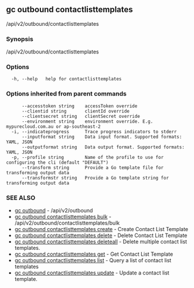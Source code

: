 ## gc outbound contactlisttemplates

/api/v2/outbound/contactlisttemplates

### Synopsis

/api/v2/outbound/contactlisttemplates

### Options

```
  -h, --help   help for contactlisttemplates
```

### Options inherited from parent commands

```
      --accesstoken string    accessToken override
      --clientid string       clientId override
      --clientsecret string   clientSecret override
      --environment string    environment override. E.g. mypurecloud.com.au or ap-southeast-2
  -i, --indicateprogress      Trace progress indicators to stderr
      --inputformat string    Data input format. Supported formats: YAML, JSON
      --outputformat string   Data output format. Supported formats: YAML, JSON
  -p, --profile string        Name of the profile to use for configuring the cli (default "DEFAULT")
      --transform string      Provide a Go template file for transforming output data
      --transformstr string   Provide a Go template string for transforming output data
```

### SEE ALSO

* [gc outbound](gc_outbound.html)	 - /api/v2/outbound
* [gc outbound contactlisttemplates bulk](gc_outbound_contactlisttemplates_bulk.html)	 - /api/v2/outbound/contactlisttemplates/bulk
* [gc outbound contactlisttemplates create](gc_outbound_contactlisttemplates_create.html)	 - Create Contact List Template
* [gc outbound contactlisttemplates delete](gc_outbound_contactlisttemplates_delete.html)	 - Delete Contact List Template
* [gc outbound contactlisttemplates deleteall](gc_outbound_contactlisttemplates_deleteall.html)	 - Delete multiple contact list templates.
* [gc outbound contactlisttemplates get](gc_outbound_contactlisttemplates_get.html)	 - Get Contact List Template
* [gc outbound contactlisttemplates list](gc_outbound_contactlisttemplates_list.html)	 - Query a list of contact list templates
* [gc outbound contactlisttemplates update](gc_outbound_contactlisttemplates_update.html)	 - Update a contact list template.


